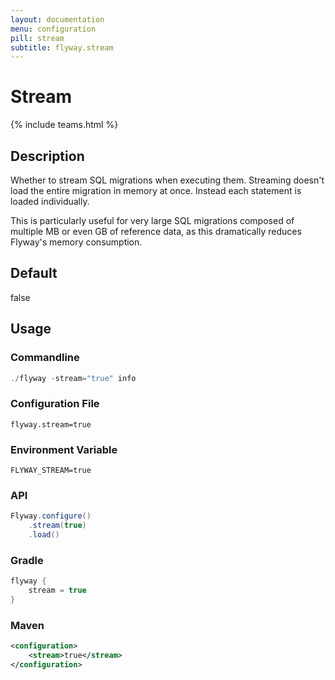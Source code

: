 ```yaml
---
layout: documentation
menu: configuration
pill: stream
subtitle: flyway.stream
---
```


# Stream
{% include teams.html %}

## Description
Whether to stream SQL migrations when executing them. Streaming doesn't load the entire migration in memory at once. Instead each statement is loaded individually. 

This is particularly useful for very large SQL migrations composed of multiple MB or even GB of reference data, as this dramatically reduces Flyway's memory consumption.

## Default
false

## Usage

### Commandline
```powershell
./flyway -stream="true" info
```

### Configuration File
```properties
flyway.stream=true
```

### Environment Variable
```properties
FLYWAY_STREAM=true
```

### API
```java
Flyway.configure()
    .stream(true)
    .load()
```

### Gradle
```groovy
flyway {
    stream = true
}
```

### Maven
```xml
<configuration>
    <stream>true</stream>
</configuration>
```